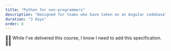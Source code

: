 ```yaml
---
title: "Python for non-programmers"
description: "Designed for teams who have taken on an Angular codebase"
duration: "3 days"
order: 6
---
```


👷‍♂️ While I've delivered this course,  I know I need to add this specification. 👷‍♂️